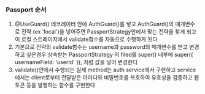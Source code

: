 ### Passport 순서
1. @UseGuard() 데코레이터 안에 AuthGuard()를 넣고 AuthGuard()의 매개변수로 전략 (ex 'local')을 넣어주면 PassportStrategy안에서 맞는 전략을 찾게 되고 이 로컬 스트레이지에서 validate함수를 자동으로 수행하게 된다
2. 기본으로 전략의 validate함수는 username과 password의 매개변수를 받고 변경하고 싶은경우 상속받는 PassportStrategy 의 filed를 super() 내부에 super({ usernameField: 'userId' }); 처럼 값을 넣어 변경한다
3. validate()안에서 수행되는 실제 method는 auth service에서 구현하고 service에서는 client로부터 전달받은 아이디와 비밀번호를 복호하여 유효성을 검증하고 웹토큰 등을 발행하는 함수를 구현한다 
